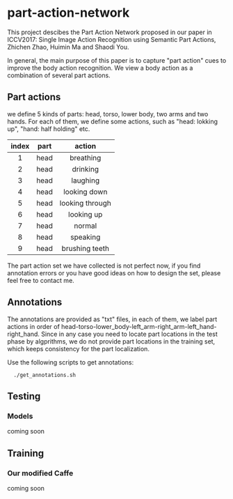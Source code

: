 # part-action-network

This project descibes the Part Action Network proposed in our paper in ICCV2017: Single Image Action Recognition using Semantic Part Actions, Zhichen Zhao, Huimin Ma and Shaodi You.

In general, the main purpose of this paper is to capture "part action" cues to improve the body action recognition. We view a body action as a combination of several part actions.


## Part actions
we define 5 kinds of parts: head, torso, lower body, two arms and two hands. For each of them, we define some actions, such as "head: lokking up", "hand: half holding" etc.

|index|part|action|
|:--------:|:--------:|:--------:|
|1|head|breathing|
|2|head|drinking|
|3|head|laughing|
|4|head|looking down|
|5|head|looking through|
|6|head|looking up|
|7|head|normal|
|8|head|speaking|
|9|head|brushing teeth|

The part action set we have collected is not perfect now, if you find annotation errors or you have good ideas on how to design the set, please feel free to contact me.

## Annotations
The annotations are provided as "txt" files, in each of them, we label part actions in order of head-torso-lower_body-left_arm-right_arm-left_hand-right_hand. Since in any case you need to locate part locations in the test phase by algprithms, we do not provide part locations in the training set, which keeps consistency for the part localization.

Use the following scripts to get annotations:

```
  ./get_annotations.sh
```
## Testing

### Models
coming soon
## Training
### Our modified Caffe
coming soon

